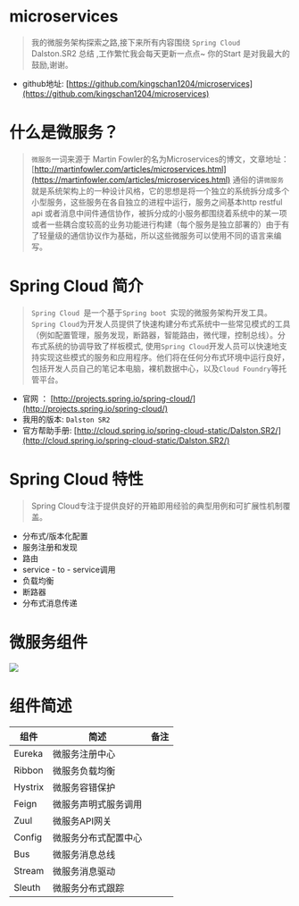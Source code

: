 # microservices

> 我的微服务架构探索之路,接下来所有内容围绕 `Spring Cloud ` Dalston.SR2 总结 ,工作繁忙我会每天更新一点点~ 你的Start 是对我最大的鼓励,谢谢。

* github地址: [https://github.com/kingschan1204/microservices](https://github.com/kingschan1204/microservices)

# 什么是微服务？

>`微服务`一词来源于 Martin Fowler的名为Microservices的博文，文章地址：[http://martinfowler.com/articles/microservices.html](https://martinfowler.com/articles/microservices.html) 通俗的讲`微服务`就是系统架构上的一种设计风格，它的思想是将一个独立的系统拆分成多个小型服务，这些服务在各自独立的进程中运行，服务之间基本http restful api 或者消息中间件通信协作，被拆分成的小服务都围绕着系统中的某一项或者一些耦合度较高的业务功能进行构建（每个服务是独立部署的）由于有了轻量级的通信协议作为基础，所以这些微服务可以使用不同的语言来编写。

# Spring Cloud 简介

> `Spring Cloud `是一个基于`Spring boot `实现的微服务架构开发工具。`Spring Cloud`为开发人员提供了快速构建分布式系统中一些常见模式的工具（例如配置管理，服务发现，断路器，智能路由，微代理，控制总线）。分布式系统的协调导致了样板模式, 使用`Spring Cloud`开发人员可以快速地支持实现这些模式的服务和应用程序。他们将在任何分布式环境中运行良好，包括开发人员自己的笔记本电脑，裸机数据中心，以及`Cloud Foundry`等托管平台。

- 官网 ： [http://projects.spring.io/spring-cloud/](http://projects.spring.io/spring-cloud/)
- 我用的版本: `Dalston SR2`
- 官方帮助手册: [http://cloud.spring.io/spring-cloud-static/Dalston.SR2/](http://cloud.spring.io/spring-cloud-static/Dalston.SR2/)

# Spring Cloud 特性

> Spring Cloud专注于提供良好的开箱即用经验的典型用例和可扩展性机制覆盖。

* 分布式/版本化配置
* 服务注册和发现
* 路由
* service - to - service调用
* 负载均衡
* 断路器
* 分布式消息传递

# 微服务组件

![](https://kingschan1204.github.io/microservices/res/microservices.png )

# 组件简述

|组件|简述|备注|
|-|-|-|
|Eureka|微服务注册中心|
|Ribbon|微服务负载均衡|
|Hystrix|微服务容错保护|
|Feign|微服务声明式服务调用|
|Zuul|微服务API网关|
|Config|微服务分布式配置中心|
|Bus|微服务消息总线|
|Stream|微服务消息驱动|
|Sleuth|微服务分布式跟踪|